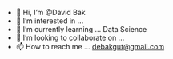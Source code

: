 - 👋 Hi, I’m @David Bak
- 👀 I’m interested in ...
- 🌱 I’m currently learning ... Data Science
- 💞️ I’m looking to collaborate on ...
- 📫 How to reach me ... debakgut@gmail.com

<!---
debaktra/debaktra is a ✨ special ✨ repository because its `README.md` (this file) appears on your GitHub profile.
You can click the Preview link to take a look at your changes.
--->
